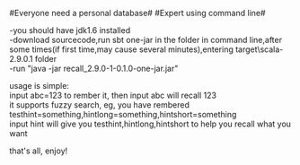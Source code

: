#Everyone need a personal database# #Expert using command line# 

-you should have jdk1.6 installed  
-download sourcecode,run sbt one-jar in the folder in command line,after some times(if first time,may cause several minutes),entering target\scala-2.9.0.1 folder  
-run "java -jar recall_2.9.0-1-0.1.0-one-jar.jar"   

usage is simple:  
input abc=123 to rember it, then input abc will recall 123  
it supports fuzzy search, eg, you have rembered testhint=something,hintlong=something,hintshort=something  
input hint will give you testhint,hintlong,hintshort to help you recall what you want  

that's all, enjoy! 

